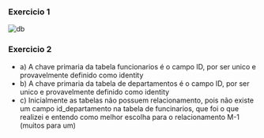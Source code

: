 ### Exercicio 1

![db](https://github.com/DaviMerotto/BootcampGo/assets/48769725/5db5fc7c-2adc-4d67-abd5-2041e3662e81)

### Exercicio 2

- a) A chave primaria da tabela funcionarios é o campo ID, por ser unico e provavelmente definido como identity
- b) A chave primaria da tabela de departamentos é o campo ID, por ser unico e provavelmente definido como identity
- c) Inicialmente as tabelas não possuem relacionamento, pois não existe um campo id_departamento na tabela de funcinarios, que foi o que realizei e entendo como melhor escolha para o relacionamento M-1 (muitos para um)
